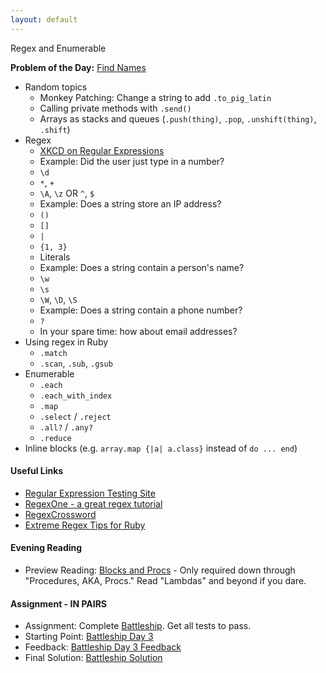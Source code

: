 ```yaml
---
layout: default
---
```


Regex and Enumerable

**Problem of the Day:** [Find Names](https://github.com/rposborne/rails_assignments/tree/master/exercises/find_names)

* Random topics
  * Monkey Patching: Change a string to add `.to_pig_latin`
  * Calling private methods with `.send()`
  * Arrays as stacks and queues (`.push(thing)`, `.pop`, `.unshift(thing)`, `.shift`)
* Regex
  * [XKCD on Regular Expressions](https://xkcd.com/1171/)
  * Example: Did the user just type in a number?
  * `\d`
  * `*`, `+`
  * `\A`, `\z` OR `^`, `$`
  * Example: Does a string store an IP address?
  * `()`
  * `[]`
  * `|`
  * `{1, 3}`
  * Literals
  * Example: Does a string contain a person's name?
  * `\w`
  * `\s`
  * `\W`, `\D`, `\S`
  * Example: Does a string contain a phone number?
  * `?`
  * In your spare time: how about email addresses?
* Using regex in Ruby
  * `.match`
  * `.scan`, `.sub`, `.gsub`
* Enumerable
  * `.each`
  * `.each_with_index`
  * `.map`
  * `.select` / `.reject`
  * `.all?` / `.any?`
  * `.reduce`
* Inline blocks (e.g. `array.map {|a| a.class}` instead of `do ... end`)

#### Useful Links

* [Regular Expression Testing Site](http://www.rubular.com)
* [RegexOne - a great regex tutorial](http://regexone.com/)
* [RegexCrossword](https://regexcrossword.com/)
* [Extreme Regex Tips for Ruby](http://idiosyncratic-ruby.com/11-regular-extremism.html)

#### Evening Reading

* Preview Reading: [Blocks and Procs](http://www.reactive.io/tips/2008/12/21/understanding-ruby-blocks-procs-and-lambdas/) - Only required down through "Procedures, AKA, Procs."  Read "Lambdas" and beyond if you dare.

#### Assignment - IN PAIRS

* Assignment: Complete [Battleship](https://github.com/tiyd-rails-2016-01/battleship).  Get all tests to pass.
* Starting Point: [Battleship Day 3](https://github.com/tiyd-rails-2016-01/battleship_day_3)
* Feedback: [Battleship Day 3 Feedback](feedback)
* Final Solution: [Battleship Solution](https://github.com/tiyd-rails-2016-01/battleship_solution)
